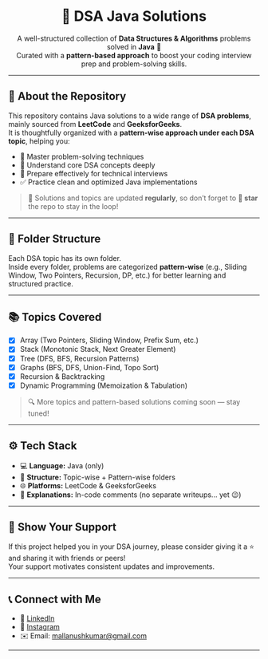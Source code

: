 <h1 align="center">📘 DSA Java Solutions</h1>

<p align="center">
  A well-structured collection of <strong>Data Structures & Algorithms</strong> problems solved in <strong>Java</strong> 🚀<br/>
  Curated with a <strong>pattern-based approach</strong> to boost your coding interview prep and problem-solving skills.
</p>

---

## 🧠 About the Repository

This repository contains Java solutions to a wide range of **DSA problems**, mainly sourced from **LeetCode** and **GeeksforGeeks**.  
It is thoughtfully organized with a **pattern-wise approach under each DSA topic**, helping you:

- 💪 Master problem-solving techniques
- 🧩 Understand core DSA concepts deeply
- 💼 Prepare effectively for technical interviews
- ✅ Practice clean and optimized Java implementations

> 🔁 Solutions and topics are updated **regularly**, so don’t forget to **🌟 star** the repo to stay in the loop!

---

## 📂 Folder Structure

Each DSA topic has its own folder.  
Inside every folder, problems are categorized **pattern-wise** (e.g., Sliding Window, Two Pointers, Recursion, DP, etc.) for better learning and structured practice.


---

## 📚 Topics Covered

- [x] Array (Two Pointers, Sliding Window, Prefix Sum, etc.)  
- [x] Stack (Monotonic Stack, Next Greater Element)  
- [x] Tree (DFS, BFS, Recursion Patterns)  
- [x] Graphs (BFS, DFS, Union-Find, Topo Sort)  
- [x] Recursion & Backtracking  
- [x] Dynamic Programming (Memoization & Tabulation)

> 🔍 More topics and pattern-based solutions coming soon — stay tuned!

---

## ⚙️ Tech Stack

- 💻 **Language:** Java (only)
- 📁 **Structure:** Topic-wise + Pattern-wise folders
- 🌐 **Platforms:** LeetCode & GeeksforGeeks
- 🧪 **Explanations:** In-code comments (no separate writeups... yet 😉)

---

## 🌟 Show Your Support

If this project helped you in your DSA journey, please consider giving it a ⭐ and sharing it with friends or peers!  
Your support motivates consistent updates and improvements.

---

## 📞 Connect with Me

- 💼 [LinkedIn](https://www.linkedin.com/in/anush-kumar-mall)  
- 📸 [Instagram](https://www.instagram.com/anushkumar13?igsh=NWc5a3VwbHN3bzZ0)  
- ✉️ Email: mallanushkumar@gmail.com

---
